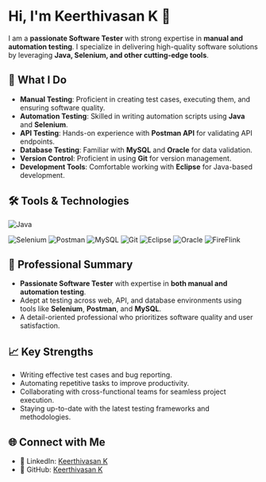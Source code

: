 # Hi, I'm Keerthivasan K 👋  

I am a **passionate Software Tester** with strong expertise in **manual and automation testing**. I specialize in delivering high-quality software solutions by leveraging **Java, Selenium, and other cutting-edge tools**.  

## 🚀 What I Do  
- **Manual Testing**: Proficient in creating test cases, executing them, and ensuring software quality.  
- **Automation Testing**: Skilled in writing automation scripts using **Java** and **Selenium**.  
- **API Testing**: Hands-on experience with **Postman API** for validating API endpoints.  
- **Database Testing**: Familiar with **MySQL** and **Oracle** for data validation.  
- **Version Control**: Proficient in using **Git** for version management.  
- **Development Tools**: Comfortable working with **Eclipse** for Java-based development.  

## 🛠️ Tools & Technologies  
<p align="left">  
 <p> <img src="https://img.shields.io/badge/Java-%23ED8B00.svg?style=for-the-badge&logo=java&logoColor=white" alt="Java"/>  </p>
  <img src="https://img.shields.io/badge/Selenium-%43B02A.svg?style=for-the-badge&logo=selenium&logoColor=white" alt="Selenium"/>  
  <img src="https://img.shields.io/badge/Postman-FF6C37?style=for-the-badge&logo=postman&logoColor=white" alt="Postman"/>  
  <img src="https://img.shields.io/badge/MySQL-4479A1?style=for-the-badge&logo=mysql&logoColor=white" alt="MySQL"/>  
  <img src="https://img.shields.io/badge/Git-F05032?style=for-the-badge&logo=git&logoColor=white" alt="Git"/>  
 <img src="https://img.shields.io/badge/Eclipse-2C2255?style=for-the-badge&logo=eclipse&logoColor=white" alt="Eclipse"/>  
  <img src="https://img.shields.io/badge/Oracle-F80000?style=for-the-badge&logo=oracle&logoColor=white" alt="Oracle"/>  
  <img src="https://img.shields.io/badge/FireFlink-%23FF4500.svg?style=for-the-badge&logo=fire&logoColor=white" alt="FireFlink"/>
</p>  

## 💼 Professional Summary  
- **Passionate Software Tester** with expertise in **both manual and automation testing**.  
- Adept at testing across web, API, and database environments using tools like **Selenium**, **Postman**, and **MySQL**.  
- A detail-oriented professional who prioritizes software quality and user satisfaction.  

## 📈 Key Strengths  
- Writing effective test cases and bug reporting.  
- Automating repetitive tasks to improve productivity.  
- Collaborating with cross-functional teams for seamless project execution.  
- Staying up-to-date with the latest testing frameworks and methodologies.  

## 🌐 Connect with Me  
- 💼 LinkedIn: [Keerthivasan K](https://www.linkedin.com/in/keerthivasan-k-2k04)  
- 🔗 GitHub: [Keerthivasan K](https://github.com/keerthivasan0706)
